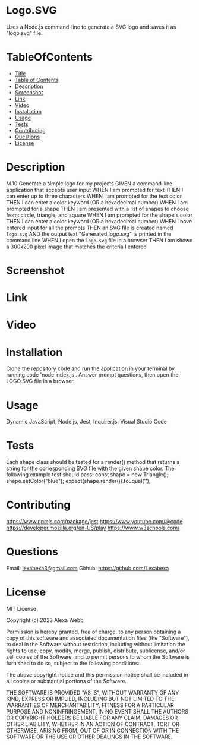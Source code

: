 # Logo.SVG
Uses a Node.js command-line to generate a SVG logo and saves it as "logo.svg" file.
# TableOfContents
* [Title](#Title)
* [Table of Contents](#TableofContents)
* [Description](#Description)
* [Screenshot](#Screenshot)
* [Link](#Link)
* [Video](#Video)
* [Installation](#Installation)
* [Usage](#Usage)
* [Tests](#Tests)
* [Contributing](#Contributing)
* [Questions](#Questions)
* [License](#License)

# Description
M.10 Generate a simple logo for my projects
GIVEN a command-line application that accepts user input
WHEN I am prompted for text
THEN I can enter up to three characters
WHEN I am prompted for the text color
THEN I can enter a color keyword (OR a hexadecimal number)
WHEN I am prompted for a shape
THEN I am presented with a list of shapes to choose from: circle, triangle, and square
WHEN I am prompted for the shape's color
THEN I can enter a color keyword (OR a hexadecimal number)
WHEN I have entered input for all the prompts
THEN an SVG file is created named `logo.svg`
AND the output text "Generated logo.svg" is printed in the command line
WHEN I open the `logo.svg` file in a browser
THEN I am shown a 300x200 pixel image that matches the criteria I entered
# Screenshot
# Link
# Video
# Installation
Clone the repository code and run the application in your terminal by running code 'node index.js'. Answer prompt questions, then open the LOGO.SVG file in a browser.
# Usage
Dynamic JavaScript, Node.js, Jest, Inquirer.js, Visual Studio Code
# Tests
Each shape class should be tested for a render() method that returns a string for the corresponding SVG file with the given shape color.
The following example test should pass:
const shape = new Triangle();
shape.setColor("blue");
expect(shape.render()).toEqual('<polygon points="150, 18 244, 182 56, 182" fill="blue" />');
# Contributing 
https://www.npmjs.com/package/jest
https://www.youtube.com/@code
https://developer.mozilla.org/en-US/play
https://www.w3schools.com/
# Questions
Email: lexabexa3@gmail.com Github: https://github.com/Lexabexa
# License
MIT License

Copyright (c) 2023 Alexa Webb

Permission is hereby granted, free of charge, to any person obtaining a copy of this software and associated documentation files (the "Software"), to deal in the Software without restriction, including without limitation the rights to use, copy, modify, merge, publish, distribute, sublicense, and/or sell copies of the Software, and to permit persons to whom the Software is furnished to do so, subject to the following conditions:

The above copyright notice and this permission notice shall be included in all copies or substantial portions of the Software.

THE SOFTWARE IS PROVIDED "AS IS", WITHOUT WARRANTY OF ANY KIND, EXPRESS OR IMPLIED, INCLUDING BUT NOT LIMITED TO THE WARRANTIES OF MERCHANTABILITY, FITNESS FOR A PARTICULAR PURPOSE AND NONINFRINGEMENT. IN NO EVENT SHALL THE AUTHORS OR COPYRIGHT HOLDERS BE LIABLE FOR ANY CLAIM, DAMAGES OR OTHER LIABILITY, WHETHER IN AN ACTION OF CONTRACT, TORT OR OTHERWISE, ARISING FROM, OUT OF OR IN CONNECTION WITH THE SOFTWARE OR THE USE OR OTHER DEALINGS IN THE SOFTWARE.
